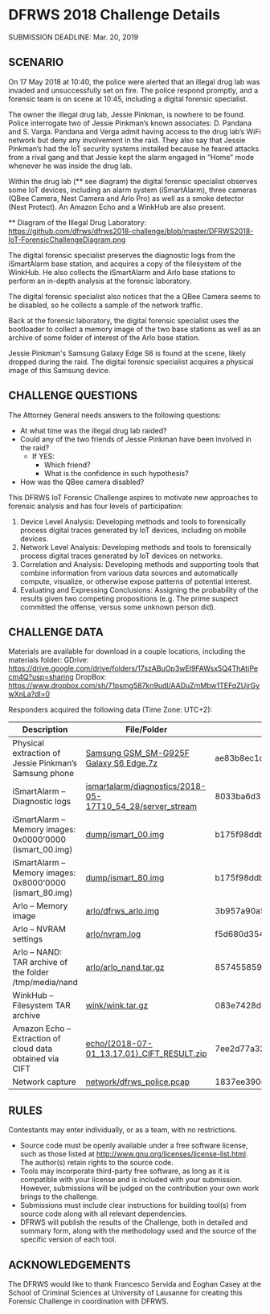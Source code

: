 # DFRWS 2018 Challenge Details

SUBMISSION DEADLINE: Mar. 20, 2019

## SCENARIO
On 17 May 2018 at 10:40, the police were alerted that an illegal drug lab was invaded and unsuccessfully set on fire. The police respond promptly, and a forensic team is on scene at 10:45, including a digital forensic specialist.

The owner the illegal drug lab, Jessie Pinkman, is nowhere to be found. Police interrogate two of Jessie Pinkman’s known associates: D. Pandana and S. Varga. Pandana and Verga admit having access to the drug lab’s WiFi network but deny any involvement in the raid. They also say that Jessie Pinkman’s had the IoT security systems installed because he feared attacks from a rival gang and that Jessie kept the alarm engaged in “Home” mode whenever he was inside the drug lab.

Within the drug lab (** see diagram) the digital forensic specialist observes some IoT devices, including an alarm system (iSmartAlarm), three cameras (QBee Camera, Nest Camera and Arlo Pro) as well as a smoke detector (Nest Protect). An Amazon Echo and a WinkHub are also present.

** Diagram of the Illegal Drug Laboratory: https://github.com/dfrws/dfrws2018-challenge/blob/master/DFRWS2018-IoT-ForensicChallengeDiagram.png

The digital forensic specialist preserves the diagnostic logs from the iSmartAlarm base station, and acquires a copy of the filesystem of the WinkHub. He also collects the iSmartAlarm and Arlo base stations to perform an in-depth analysis at the forensic laboratory.

The digital forensic specialist also notices that the a QBee Camera seems to be disabled, so he collects a sample of the network traffic.

Back at the forensic laboratory, the digital forensic specialist uses the bootloader to collect a memory image of the two base stations as well as an archive of some folder of interest of the Arlo base station.

Jessie Pinkman's Samsung Galaxy Edge S6 is found at the scene, likely dropped during the raid. The digital forensic specialist acquires a physical image of this Samsung device.

## CHALLENGE QUESTIONS
The Attorney General needs answers to the following questions:

 - At what time was the illegal drug lab raided?
 - Could any of the two friends of Jessie Pinkman have been involved in the raid?
   - If YES:
     - Which friend?
     - What is the confidence in such hypothesis?
- How was the QBee camera disabled?

This DFRWS IoT Forensic Challenge aspires to motivate new approaches to forensic analysis and has four levels of participation:

1. Device Level Analysis: Developing methods and tools to forensically process digital traces generated by IoT devices, including on mobile devices.
2. Network Level Analysis: Developing methods and tools to forensically process digital traces generated by IoT devices on networks.
3. Correlation and Analysis: Developing methods and supporting tools that combine information from various data sources and automatically compute, visualize, or otherwise expose patterns of potential interest.
4. Evaluating and Expressing Conclusions: Assigning the probability of the results given two competing propositions (e.g. The prime suspect committed the offense, versus some unknown person did).

## CHALLENGE DATA

Materials are available for download in a couple locations, including the materials folder: 
  GDrive: https://drive.google.com/drive/folders/17szABuOp3wEI9FAWsx5Q4ThAtjPecm4Q?usp=sharing
  DropBox: https://www.dropbox.com/sh/71psmg587kn9udl/AADuZmMbw1TEFqZUjrGywXnLa?dl=0

Responders acquired the following data (Time Zone: UTC+2):

Description | File/Folder | SHA256
| --- | --- | --- |
Physical extraction of Jessie Pinkman’s Samsung phone | [Samsung GSM_SM-G925F Galaxy S6 Edge.7z](https://www.dropbox.com/s/ww758tm15yisg8a/Samsung%20GSM_SM-G925F%20Galaxy%20S6%20Edge.7z?dl=0) | ae83b8ec1d4338f6c4e0a312e73d7b410904fab504f7510723362efe6186b757
iSmartAlarm – Diagnostic logs |  [ismartalarm/diagnostics/2018-05-17T10_54_28/server_stream](materials/2018-05-17T10_54_28-20210814T210455Z-001.zip)|  8033ba6d37ad7f8ba22587ae560c04dba703962ed16ede8c36a55c9553913736 | 
iSmartAlarm – Memory images: 0x0000’0000 (ismart_00.img) |  [dump/ismart_00.img](materials/ismart_00.img) |  b175f98ddb8c79e5a1e7db84eeaa691991939065ae17bad84cdbd915f65d9a10
iSmartAlarm – Memory images: 0x8000’0000 (ismart_80.img) | [dump/ismart_80.img](materials/ismart_80.img) |  b175f98ddb8c79e5a1e7db84eeaa691991939065ae17bad84cdbd915f65d9a10
Arlo – Memory image |   [arlo/dfrws_arlo.img](https://www.dropbox.com/s/kpvrrmn26ljo64g/dfrws_arlo.img?dl=0) |  3b957a90a57e5e4485aa78d79c9a04270a2ae93f503165c2a0204de918d7ac70
Arlo – NVRAM settings | [arlo/nvram.log](materials/nvram.log) |   f5d680d354a261576dc8601047899b5173dbbad374a868a20b97fbd963dca798
Arlo – NAND: TAR archive of the folder /tmp/media/nand | [arlo/arlo_nand.tar.gz](materials/arlo_nand.tar.gz) | 857455859086cd6face6115e72cb1c63d2befe11db92beec52d1f70618c5e421 
WinkHub – Filesystem TAR archive | [wink/wink.tar.gz](materials/wink.tar.gz) |  083e7428dc1d0ca335bbcfc11c6263720ab8145ffc637954a7733afc7b23e8c6
Amazon Echo – Extraction of cloud data obtained via CIFT | [echo/(2018-07-01_13.17.01)_CIFT_RESULT.zip](materials/(2018-07-01_13.17.01)_CIFT_RESULT.zip)|  7ee2d77a3297bb7ea4030444be6e0e150a272b3302d4f68453e8cfa11ef3241f
Network capture | [network/dfrws_police.pcap](materials/dfrws_police.pcap) | 1837ee390e060079fab1e17cafff88a1837610ef951153ddcb7cd85ad478228e


## RULES
Contestants may enter individually, or as a team, with no restrictions.

- Source code must be openly available under a free software license, such as those listed at http://www.gnu.org/licenses/license-list.html. The author(s) retain rights to the source code.
- Tools may incorporate third-party free software, as long as it is compatible with your license and is included with your submission. However, submissions will be judged on the contribution your own work brings to the challenge.
- Submissions must include clear instructions for building tool(s) from source code along with all relevant dependencies.
- DFRWS will publish the results of the Challenge, both in detailed and summary form, along with the methodology used and the source of the specific version of each tool.

## ACKNOWLEDGEMENTS

The DFRWS would like to thank Francesco Servida and Eoghan Casey at the School of Criminal Sciences at University of Lausanne for creating this Forensic Challenge in coordination with DFRWS.
